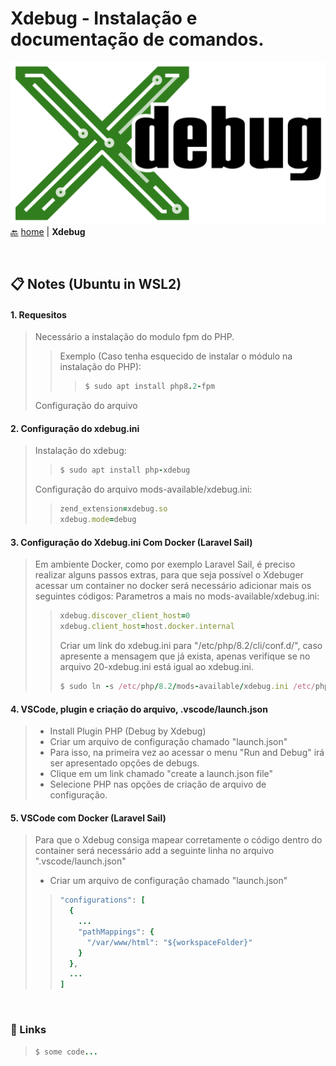 # Xdebug <span align="right">- Instalação e documentação de comandos.</span>

![This is an image](/images/xdebug.png)
[:back:](/README.md) [home](/README.md) | **Xdebug**

<br>


## 📋 Notes (Ubuntu in WSL2)

#### 1. Requesitos
> Necessário a instalação do modulo fpm do PHP.
> > Exemplo (Caso tenha esquecido de instalar o módulo na instalação do PHP):
> > > ```ruby
> > > $ sudo apt install php8.2-fpm
> > > ```
> Configuração do arquivo 

#### 2. Configuração do xdebug.ini
> Instalação do xdebug:
> > ```ruby
> > $ sudo apt install php-xdebug
> > ```
> Configuração do arquivo mods-available/xdebug.ini:
> > ```ruby
> > zend_extension=xdebug.so
> > xdebug.mode=debug
> > ```

#### 3. Configuração do Xdebug.ini Com Docker (Laravel Sail)
> Em ambiente Docker, como por exemplo Laravel Sail, é preciso realizar alguns passos extras, para que seja possível o Xdebuger acessar um container no docker será necessário adicionar mais os seguintes códigos:
> Parametros a mais no mods-available/xdebug.ini:
> > ```ruby
> > xdebug.discover_client_host=0
> > xdebug.client_host=host.docker.internal
> > ```
> > 
> > Criar um link do xdebug.ini para "/etc/php/8.2/cli/conf.d/", caso apresente a mensagem que já exista, apenas verifique se no arquivo 20-xdebug.ini está igual ao xdebug.ini.
> > ```ruby
> > $ sudo ln -s /etc/php/8.2/mods-available/xdebug.ini /etc/php/8.2/cli/conf.d/20-xdebug.ini
> > ```

#### 4. VSCode, plugin e criação do arquivo, .vscode/launch.json
> - Install Plugin PHP (Debug by Xdebug)
> - Criar um arquivo de configuração chamado "launch.json"
> - Para isso, na primeira vez ao acessar o menu "Run and Debug" irá ser apresentado opções de debugs.
> - Clique em um link chamado "create a launch.json file"
> - Selecione PHP nas opções de criação de arquivo de configuração.

#### 5. VSCode com Docker (Laravel Sail)
> Para que o Xdebug consiga mapear corretamente o código dentro do container será necessário add a seguinte linha no arquivo ".vscode/launch.json"
> - Criar um arquivo de configuração chamado "launch.json"
> 
> > ```ruby
> > "configurations": [
> >   {
> >     ...
> >     "pathMappings": {
> >       "/var/www/html": "${workspaceFolder}"
> >     }
> >   },
> >   ...
> > ]
> > ```

<br />

### 🚀 Links
> ```ruby
> $ some code...
> ```


